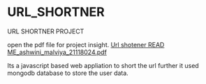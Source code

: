 # URL_SHORTNER
URL SHORTNER PROJECT

open the pdf file for project insight.
[Url shotener READ ME_ashwini_malviya_21118024.pdf](https://github.com/ash-007-m/URL_SHORTNER/files/11803190/Url.shotener.READ.ME_ashwini_malviya_21118024.pdf)

Its a javascript based web appliation to short the url further it used mongodb database to store the user data.



